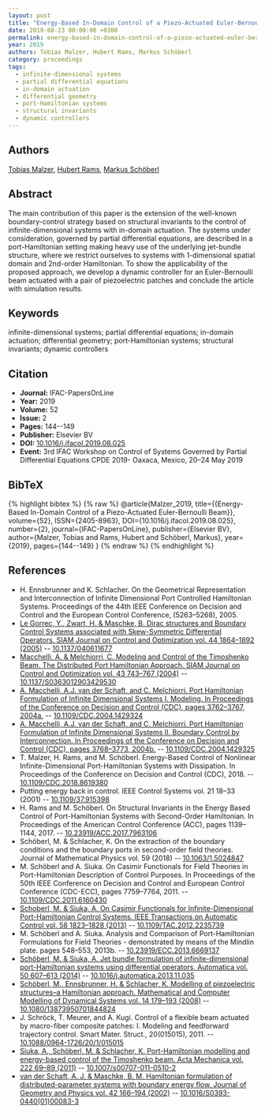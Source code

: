 ```yaml
---
layout: post
title: "Energy-Based In-Domain Control of a Piezo-Actuated Euler-Bernoulli Beam"
date: 2019-08-23 00:00:00 +0100
permalink: energy-based-in-domain-control-of-a-piezo-actuated-euler-bernoulli-beam
year: 2019
authors: Tobias Malzer, Hubert Rams, Markus Schöberl
category: proceedings
tags:
  - infinite-dimensional systems
  - partial differential equations
  - in-domain actuation
  - differential geometry
  - port-Hamiltonian systems
  - structural invariants
  - dynamic controllers
---
```

 
## Authors
[Tobias Malzer](authors/tobias-malzer), [Hubert Rams](authors/hubert-rams), [Markus Schöberl](authors/markus-schoberl)
 
## Abstract
The main contribution of this paper is the extension of the well-known boundary-control strategy based on structural invariants to the control of infinite-dimensional systems with in-domain actuation. The systems under consideration, governed by partial differential equations, are described in a port-Hamiltonian setting making heavy use of the underlying jet-bundle structure, where we restrict ourselves to systems with 1-dimensional spatial domain and 2nd-order Hamiltonian. To show the applicability of the proposed approach, we develop a dynamic controller for an Euler-Bernoulli beam actuated with a pair of piezoelectric patches and conclude the article with simulation results.
 
## Keywords
infinite-dimensional systems; partial differential equations; in-domain actuation; differential geometry; port-Hamiltonian systems; structural invariants; dynamic controllers
 
## Citation
- **Journal:** IFAC-PapersOnLine
- **Year:** 2019
- **Volume:** 52
- **Issue:** 2
- **Pages:** 144--149
- **Publisher:** Elsevier BV
- **DOI:** [10.1016/j.ifacol.2019.08.025](https://doi.org/10.1016/j.ifacol.2019.08.025)
- **Event:** 3rd IFAC Workshop on Control of Systems Governed by Partial Differential Equations CPDE 2019- Oaxaca, Mexico, 20–24 May 2019
 
## BibTeX
{% highlight bibtex %}
{% raw %}
@article{Malzer_2019,
  title={{Energy-Based In-Domain Control of a Piezo-Actuated Euler-Bernoulli Beam}},
  volume={52},
  ISSN={2405-8963},
  DOI={10.1016/j.ifacol.2019.08.025},
  number={2},
  journal={IFAC-PapersOnLine},
  publisher={Elsevier BV},
  author={Malzer, Tobias and Rams, Hubert and Schöberl, Markus},
  year={2019},
  pages={144--149}
}
{% endraw %}
{% endhighlight %}
 
## References
- H. Ennsbrunner and K. Schlacher. On the Geometrical Representation and Interconnection of Infinite Dimensional Port Controlled Hamiltonian Systems. Proceedings of the 44th IEEE Conference on Decision and Control and the European Control Conference, (5263–5268), 2005.
- [Le Gorrec, Y., Zwart, H. & Maschke, B. Dirac structures and Boundary Control Systems associated with Skew-Symmetric Differential Operators. SIAM Journal on Control and Optimization vol. 44 1864–1892 (2005)](dirac-structures-and-boundary-control-systems-associated-with-skew-symmetric-differential-operators) -- [10.1137/040611677](https://doi.org/10.1137/040611677)
- [Macchelli, A. & Melchiorri, C. Modeling and Control of the Timoshenko Beam. The Distributed Port Hamiltonian Approach. SIAM Journal on Control and Optimization vol. 43 743–767 (2004)](modeling-and-control-of-the-timoshenko-beam-the-distributed-port-hamiltonian-approach) -- [10.1137/S0363012903429530](https://doi.org/10.1137/S0363012903429530)
- [A. Macchelli, A.J. van der Schaft, and C. Melchiorri. Port Hamiltonian Formulation of Infinite Dimensional Systems I. Modeling. In Proceedings of the Conference on Decision and Control (CDC), pages 3762–3767, 2004a.](port-hamiltonian-formulation-of-infinite-dimensional-systems-i-modeling) -- [10.1109/CDC.2004.1429324](https://doi.org/10.1109/CDC.2004.1429324)
- [A. Macchelli, A.J. van der Schaft, and C. Melchiorri. Port Hamiltonian Formulation of Infinite Dimensional Systems II. Boundary Control by Interconnection. In Proceedings of the Conference on Decision and Control (CDC), pages 3768–3773, 2004b.](port-hamiltonian-formulation-of-infinite-dimensional-systems-ii-boundary-control-by-interconnection) -- [10.1109/CDC.2004.1429325](https://doi.org/10.1109/CDC.2004.1429325)
- T. Malzer, H. Rams, and M. Schöberl. Energy-Based Control of Nonlinear Infinite-Dimensional Port-Hamiltonian Systems with Dissipation. In Proceedings of the Conference on Decision and Control (CDC), 2018. -- [10.1109/CDC.2018.8619380](https://doi.org/10.1109/CDC.2018.8619380)
- Putting energy back in control. IEEE Control Systems vol. 21 18–33 (2001) -- [10.1109/37.915398](https://doi.org/10.1109/37.915398)
- H. Rams and M. Schöberl. On Structural Invariants in the Energy Based Control of Port-Hamiltonian Systems with Second-Order Hamiltonian. In Proceedings of the American Control Conference (ACC), pages 1139–1144, 2017. -- [10.23919/ACC.2017.7963106](https://doi.org/10.23919/ACC.2017.7963106)
- Schöberl, M. & Schlacher, K. On the extraction of the boundary conditions and the boundary ports in second-order field theories. Journal of Mathematical Physics vol. 59 (2018) -- [10.1063/1.5024847](https://doi.org/10.1063/1.5024847)
- M. Schöberl and A. Siuka. On Casimir Functionals for Field Theories in Port-Hamiltonian Description of Control Purposes. In Proceedings of the 50th IEEE Conference on Decision and Control and European Control Conference (CDC-ECC), pages 7759–7764, 2011. -- [10.1109/CDC.2011.6160430](https://doi.org/10.1109/CDC.2011.6160430)
- [Schoberl, M. & Siuka, A. On Casimir Functionals for Infinite-Dimensional Port-Hamiltonian Control Systems. IEEE Transactions on Automatic Control vol. 58 1823–1828 (2013)](on-casimir-functionals-for-infinite-dimensional-port-hamiltonian-control-systems) -- [10.1109/TAC.2012.2235739](https://doi.org/10.1109/TAC.2012.2235739)
- M. Schöberl and A. Siuka. Analysis and Comparison of Port-Hamiltonian Formulations for Field Theories - demonstrated by means of the Mindlin plate. pages 548–553, 2013b. -- [10.23919/ECC.2013.6669137](https://doi.org/10.23919/ECC.2013.6669137)
- [Schöberl, M. & Siuka, A. Jet bundle formulation of infinite-dimensional port-Hamiltonian systems using differential operators. Automatica vol. 50 607–613 (2014)](jet-bundle-formulation-of-infinite-dimensional-port-hamiltonian-systems-using-differential-operators) -- [10.1016/j.automatica.2013.11.035](https://doi.org/10.1016/j.automatica.2013.11.035)
- [Schöberl, M., Ennsbrunner, H. & Schlacher, K. Modelling of piezoelectric structures–a Hamiltonian approach. Mathematical and Computer Modelling of Dynamical Systems vol. 14 179–193 (2008)](modelling-of-piezoelectric-structures-a-hamiltonian-approach) -- [10.1080/13873950701844824](https://doi.org/10.1080/13873950701844824)
- J. Schröck, T. Meurer, and A. Kugi. Control of a flexible beam actuated by macro-fiber composite patches: I. Modeling and feedforward trajectory control. Smart Mater. Struct., 20(015015), 2011. -- [10.1088/0964-1726/20/1/015015](https://doi.org/10.1088/0964-1726/20/1/015015)
- [Siuka, A., Schöberl, M. & Schlacher, K. Port-Hamiltonian modelling and energy-based control of the Timoshenko beam. Acta Mechanica vol. 222 69–89 (2011)](port-hamiltonian-modelling-and-energy-based-control-of-the-timoshenko-beam) -- [10.1007/s00707-011-0510-2](https://doi.org/10.1007/s00707-011-0510-2)
- [van der Schaft, A. J. & Maschke, B. M. Hamiltonian formulation of distributed-parameter systems with boundary energy flow. Journal of Geometry and Physics vol. 42 166–194 (2002)](hamiltonian-formulation-of-distributed-parameter-systems-with-boundary-energy-flow) -- [10.1016/S0393-0440(01)00083-3](https://doi.org/10.1016/S0393-0440(01)00083-3)

